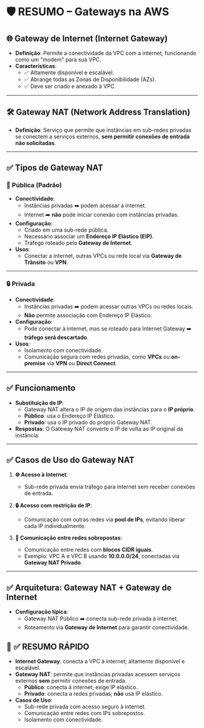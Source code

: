 # &#x1F6E1;&#xFE0F; RESUMO – Gateways na AWS

## &#x1F310; Gateway de Internet (Internet Gateway)

- **Definição**: Permite a conectividade da VPC com a internet, funcionando como um "modem" para sua VPC.
- **Características**:
  - ✅ Altamente disponível e escalável.
  - ✅ Abrange todas as Zonas de Disponibilidade (AZs).
  - ✅ Deve ser criado e anexado à VPC.

---

## &#x1F6E0;&#xFE0F; Gateway NAT (Network Address Translation)

- **Definição**: Serviço que permite que instâncias em sub-redes privadas se conectem a serviços externos, **sem permitir conexões de entrada não solicitadas**.

---

## ✅ Tipos de Gateway NAT

### &#x1F4CD; Pública (Padrão)

- **Conectividade**: 
  - Instâncias privadas ➡️ podem acessar a internet.
  - Internet ➡️ **não** pode iniciar conexão com instâncias privadas.
- **Configuração**:
  - Criado em uma sub-rede pública.
  - Necessário associar um **Endereço IP Elástico (EIP)**.
  - Tráfego roteado pelo **Gateway de Internet**.
- **Usos**:
  - Conectar a internet, outras VPCs ou rede local via **Gateway de Trânsito** ou **VPN**.

---

### &#x1F512; Privada

- **Conectividade**:
  - Instâncias privadas ➡️ podem acessar outras VPCs ou redes locais.
  - **Não** permite associação com Endereço IP Elástico.
- **Configuração**:
  - Pode conectar à internet, mas se roteado para Internet Gateway ➡️ **tráfego será descartado**.
- **Usos**:
  - Isolamento com conectividade.
  - Comunicação segura com redes privadas, como **VPCs** ou **on-premise** via **VPN** ou **Direct Connect**.

---

## ✅ Funcionamento

- **Substituição de IP**:
  - Gateway NAT altera o IP de origem das instâncias para o **IP próprio**.
  - **Público**: usa o Endereço IP Elástico.
  - **Privado**: usa o IP privado do próprio Gateway NAT.
- **Respostas**: O Gateway NAT converte o IP de volta ao IP original da instância.

---

## ✅ Casos de Uso do Gateway NAT

1. **&#x1F310; Acesso à Internet**:
   - Sub-rede privada envia tráfego para internet sem receber conexões de entrada.

2. **&#x1F512; Acesso com restrição de IP**:
   - Comunicação com outras redes via **pool de IPs**, evitando liberar cada IP individualmente.

3. **&#x1F4E1; Comunicação entre redes sobrepostas**:
   - Comunicação entre redes com **blocos CIDR iguais**.
   - Exemplo: VPC A e VPC B usando **10.0.0.0/24**, conectadas via **Gateway NAT Privado**.

---

## ✅ Arquitetura: Gateway NAT + Gateway de Internet

- **Configuração típica**:
  - Gateway NAT Público ➡️ conecta sub-rede privada à internet.
  - Roteamento via **Gateway de Internet** para garantir conectividade.

## &#x1F4DD; ✅ RESUMO RÁPIDO

- **Internet Gateway**: conecta a VPC à internet; altamente disponível e escalável.
- **Gateway NAT**: permite que instâncias privadas acessem serviços externos **sem** permitir conexões de entrada.
  - **Público**: conecta à internet; exige IP elástico.
  - **Privado**: conecta a redes privadas; **não** usa IP elástico.
- **Casos de Uso**:
  - Sub-rede privada com acesso seguro à internet.
  - Comunicação entre redes com IPs sobrepostos.
  - Isolamento com conectividade.
